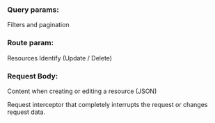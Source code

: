 ### Query params: 
Filters and pagination
### Route param: 
Resources Identify (Update / Delete)
### Request Body: 
Content when creating or editing a resource (JSON)





Request interceptor that completely interrupts the request or changes request data.
